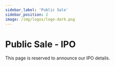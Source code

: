 ```yaml
---
sidebar_label: 'Public Sale'
sidebar_position: 2
image: /img/logos/logo-dark.png
---
```


# Public Sale - IPO

This page is reserved to announce our IPO details.